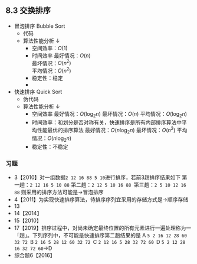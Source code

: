 ## 8.3 交换排序
- 冒泡排序 Bubble Sort
    - 代码
    - 算法性能分析 ↓ 
        - 空间效率：$O(1)$
        - 时间效率
最好情况：$O(n)$  
最坏情况：$O(n^2)$   
平均情况：$O(n^2)$
        - 稳定性：稳定
        - 
- 快速排序 Quick Sort
    - 伪代码
    - 算法性能分析 ↓ 
        - 空间效率
最好情况：$O(\log_2n)$
最坏情况：$O(n)$
平均情况：$O(\log_2n)$
        - 时间效率：和划分是否对称有关，快速排序是所有内部排序算法中平均性能最优的排序算法
最好情况：$O(n\log_2n)$
最坏情况：$O(n^2)$
平均情况：$O(n\log_2n)$
        - 稳定性：不稳定
### 习题
  - 3【2010】对一组数据`2 12 16 88 5 10`进行排序，若前3趟排序结果如下
第一趟：`2 12 16 5 10 88` 
第二趟：`2 12 5 10 16 88
`第三趟：`2 5 10 12 16 88`
则采用的排序方法可能是→冒泡排序
  - 4【2011】为实现快速排序算法，待排序序列宜采用的存储方式是→顺序存储
  - 13
  - 14【2014】
  - 15【2010】
  - 17【2019】排序过程中，对尚未确定最终位置的所有元素进行一遍处理称为一「趟」。下列序列中，不可能是快速排序第二趟结果的是
A `5 2 16 12 28 60 32 72
`B `2 16 5 28 12 60 32 72
`C `2 12 16 5 28 32 72 60
`D `5 2 12 28 16 32 72 60`→D
  - 综合题6【2016】  
